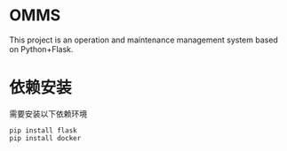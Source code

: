 # OMMS
This project is an operation and maintenance management system based on Python+Flask.

# 依赖安装
需要安装以下依赖环境
```
pip install flask
pip install docker
```
